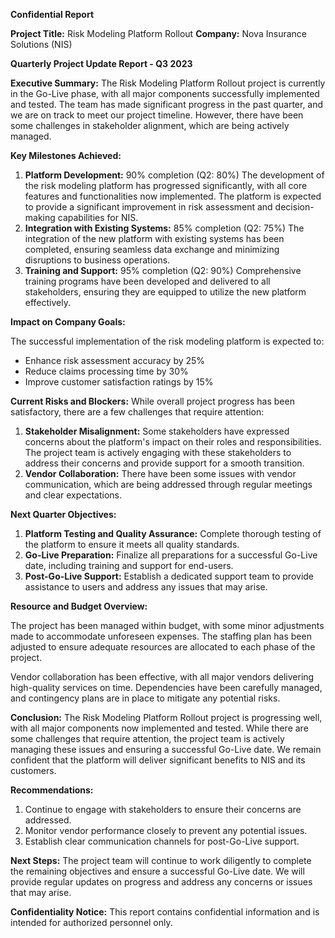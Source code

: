 **Confidential Report**

**Project Title:** Risk Modeling Platform Rollout
**Company:** Nova Insurance Solutions (NIS)

**Quarterly Project Update Report - Q3 2023**

**Executive Summary:**
The Risk Modeling Platform Rollout project is currently in the Go-Live phase, with all major components successfully implemented and tested. The team has made significant progress in the past quarter, and we are on track to meet our project timeline. However, there have been some challenges in stakeholder alignment, which are being actively managed.

**Key Milestones Achieved:**

1. **Platform Development:** 90% completion (Q2: 80%)
The development of the risk modeling platform has progressed significantly, with all core features and functionalities now implemented. The platform is expected to provide a significant improvement in risk assessment and decision-making capabilities for NIS.
2. **Integration with Existing Systems:** 85% completion (Q2: 75%)
The integration of the new platform with existing systems has been completed, ensuring seamless data exchange and minimizing disruptions to business operations.
3. **Training and Support:** 95% completion (Q2: 90%)
Comprehensive training programs have been developed and delivered to all stakeholders, ensuring they are equipped to utilize the new platform effectively.

**Impact on Company Goals:**

The successful implementation of the risk modeling platform is expected to:

* Enhance risk assessment accuracy by 25%
* Reduce claims processing time by 30%
* Improve customer satisfaction ratings by 15%

**Current Risks and Blockers:**
While overall project progress has been satisfactory, there are a few challenges that require attention:

1. **Stakeholder Misalignment:** Some stakeholders have expressed concerns about the platform's impact on their roles and responsibilities. The project team is actively engaging with these stakeholders to address their concerns and provide support for a smooth transition.
2. **Vendor Collaboration:** There have been some issues with vendor communication, which are being addressed through regular meetings and clear expectations.

**Next Quarter Objectives:**

1. **Platform Testing and Quality Assurance:** Complete thorough testing of the platform to ensure it meets all quality standards.
2. **Go-Live Preparation:** Finalize all preparations for a successful Go-Live date, including training and support for end-users.
3. **Post-Go-Live Support:** Establish a dedicated support team to provide assistance to users and address any issues that may arise.

**Resource and Budget Overview:**

The project has been managed within budget, with some minor adjustments made to accommodate unforeseen expenses. The staffing plan has been adjusted to ensure adequate resources are allocated to each phase of the project.

Vendor collaboration has been effective, with all major vendors delivering high-quality services on time. Dependencies have been carefully managed, and contingency plans are in place to mitigate any potential risks.

**Conclusion:**
The Risk Modeling Platform Rollout project is progressing well, with all major components now implemented and tested. While there are some challenges that require attention, the project team is actively managing these issues and ensuring a successful Go-Live date. We remain confident that the platform will deliver significant benefits to NIS and its customers.

**Recommendations:**

1. Continue to engage with stakeholders to ensure their concerns are addressed.
2. Monitor vendor performance closely to prevent any potential issues.
3. Establish clear communication channels for post-Go-Live support.

**Next Steps:**
The project team will continue to work diligently to complete the remaining objectives and ensure a successful Go-Live date. We will provide regular updates on progress and address any concerns or issues that may arise.

**Confidentiality Notice:**
This report contains confidential information and is intended for authorized personnel only.